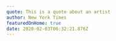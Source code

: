 ```yaml
---
quote: This is a quote about an artist
author: New York Times
featuredOnHome: true
date: 2020-02-03T06:32:21.876Z
---
```


